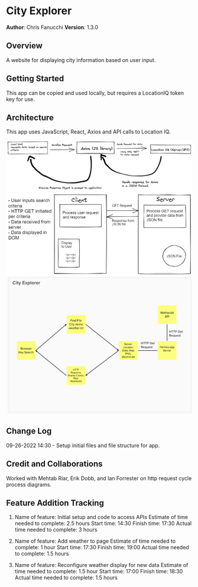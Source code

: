 # City Explorer

**Author**: Chris Fanucchi
**Version**: 1.3.0

## Overview

A website for displaying city information based on user input.

## Getting Started

This app can be copied and used locally, but requires a LocationIQ token key for use.

## Architecture

This app uses JavaScript, React, Axios and API calls to Location IQ.

![API data flow](city-explorer-dataflow.png)
![API data flow](server-comms.png)
![API data flow](dataflow-lab-8.png)

## Change Log

09-26-2022 14:30 - Setup initial files and file structure for app.

## Credit and Collaborations

Worked with Mehtab Riar, Erik Dobb, and Ian Forrester on http request cycle process diagrams.

## Feature Addition Tracking

1. Name of feature: Initial setup and code to access APIs
   Estimate of time needed to complete: 2.5 hours
   Start time: 14:30
   Finish time: 17:30
   Actual time needed to complete: 3 hours

2. Name of feature: Add weather to page
   Estimate of time needed to complete: 1 hour
   Start time: 17:30
   Finish time: 19:00
   Actual time needed to complete: 1.5 hours

3. Name of feature: Reconfigure weather display for new data
   Estimate of time needed to complete: 1.5 hour
   Start time: 17:00
   Finish time: 18:30
   Actual time needed to complete: 1.5 hours
